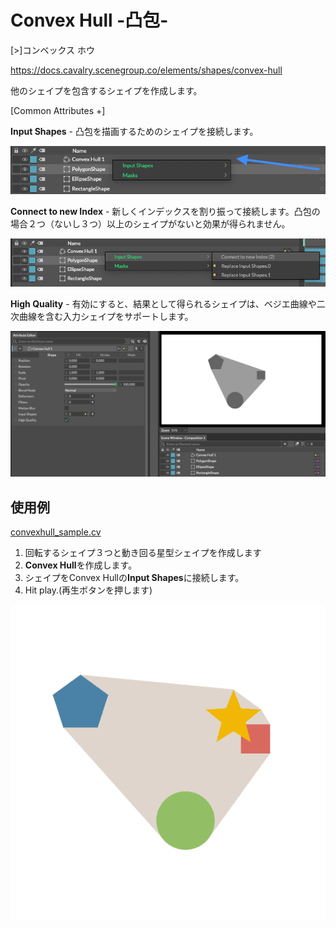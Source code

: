 # Convex Hull -凸包-

[>]コンベックス ホウ

https://docs.cavalry.scenegroup.co/elements/shapes/convex-hull

他のシェイプを包含するシェイプを作成します。

[Common Attributes +]

**Input Shapes** - 凸包を描画するためのシェイプを接続します。

![convexhull01](convexhull.assets/convexhull01.png)

**Connect to new Index** - 新しくインデックスを割り振って接続します。凸包の場合２つ（ないし３つ）以上のシェイプがないと効果が得られません。

![convexhull02](convexhull.assets/convexhull02.png)

**High Quality** - 有効にすると、結果として得られるシェイプは、ベジエ曲線や二次曲線を含む入力シェイプをサポートします。

![convexhull03](convexhull.assets/convexhull03.png)

## 使用例

 [convexhull_sample.cv](convexhull.assets/convexhull_sample.cv) 

1. 回転するシェイプ３つと動き回る星型シェイプを作成します
2. **Convex Hull**を作成します。
3. シェイプをConvex Hullの**Input Shapes**に接続します。
4. Hit play.(再生ボタンを押します)

![convexhull04](convexhull.assets/convexhull04.gif)

